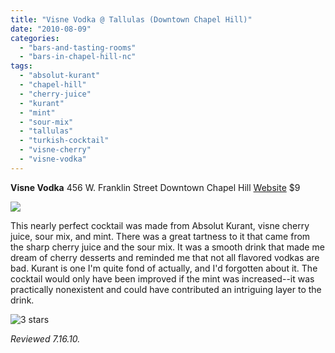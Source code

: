 ```yaml
---
title: "Visne Vodka @ Tallulas (Downtown Chapel Hill)"
date: "2010-08-09"
categories:
  - "bars-and-tasting-rooms"
  - "bars-in-chapel-hill-nc"
tags:
  - "absolut-kurant"
  - "chapel-hill"
  - "cherry-juice"
  - "kurant"
  - "mint"
  - "sour-mix"
  - "tallulas"
  - "turkish-cocktail"
  - "visne-cherry"
  - "visne-vodka"
---
```


**Visne Vodka** 456 W. Franklin Street Downtown Chapel Hill [Website](http://www.talullas.com/) $9

![](http://www.thegourmez.com/gourmez/photos/tallulas05.JPG)

This nearly perfect cocktail was made from Absolut Kurant, visne cherry juice, sour mix, and mint. There was a great tartness to it that came from the sharp cherry juice and the sour mix. It was a smooth drink that made me dream of cherry desserts and reminded me that not all flavored vodkas are bad. Kurant is one I'm quite fond of actually, and I'd forgotten about it. The cocktail would only have been improved if the mint was increased--it was practically nonexistent and could have contributed an intriguing layer to the drink.




<div class="caption">

![3 stars](http://s3.amazonaws.com/thegourmez-wpmedia/2009/02/rating_avocado1.gif "rating_avocado1")</div>


_Reviewed 7.16.10._
